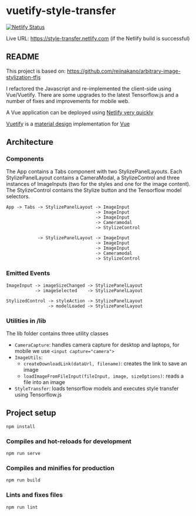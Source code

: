 # vuetify-style-transfer

[![Netlify Status](https://api.netlify.com/api/v1/badges/bf298076-ed4b-4365-be74-26a8061a3b44/deploy-status)](https://app.netlify.com/sites/style-transfer/deploys)

Live URL: https://style-transfer.netlify.com (if the Netlify build is successful)


## README

This project is based on:
https://github.com/reiinakano/arbitrary-image-stylization-tfjs

I refactored the Javascript and re-implemented the client-side using Vue/Vuetify. There are some upgrades to the latest Tensorflow.js and a number of fixes and improvements for mobile web.

A Vue application can be deployed using [Netlify very quickly](https://medium.com/vuejoy/how-to-deploy-your-vue-app-with-netlify-in-less-than-2-min-d6ab26c6557d)

[Vuetify](https://vuetifyjs.com) is a [material design](https://material.io/design/) implementation for [Vue](https://vuejs.org)


## Architecture

### Components
The App contains a Tabs component with two StylizePanelLayouts.
Each StylizePanelLayout contains a CameraModal, a StylizeControl and three instances of ImageInputs (two for the styles and one for the image content).
The StylizeControl contains the Stylize button and the Tensorflow model selectors.

```
App -> Tabs -> StylizePanelLayout -> ImageInput
                                  -> ImageInput
                                  -> ImageInput
                                  -> Cameramodal
                                  -> StylizeControl

            -> StylizePanelLayout -> ImageInput
                                  -> ImageInput
                                  -> ImageInput
                                  -> Cameramodal
                                  -> StylizeControl
```

### Emitted Events

```
ImageInput -> imageSizeChanged -> StylizePanelLayout
           -> imageSelected    -> StylizePanelLayout

StylizedControl -> styleAction -> StylizePanelLayout
                -> modelLoaded -> StylizePanelLayout

```

### Utilities in /lib
The lib folder contains three utility classes
* `CameraCapture`: handles camera capture for desktop and laptops, for mobile we use `<input capture="camera">`
* `ImageUtils`: 
  - `createDownloadLink(dataUrl, filename)`: creates the link to save an image
  - `loadImageFromFileInput(fileInput, image, sizeOptions)`: reads a file into an image
* `StyleTransfer`: loads tensorflow models and executes style transfer using Tensorflow.js


## Project setup
```
npm install
```

### Compiles and hot-reloads for development
```
npm run serve
```

### Compiles and minifies for production
```
npm run build
```

### Lints and fixes files
```
npm run lint
```

